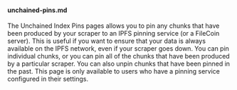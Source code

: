 #### unchained-pins.md

The Unchained Index Pins pages allows you to pin any chunks that have been produced by your scraper to an IPFS pinning service (or a FileCoin server). This is useful if you want to ensure that your data is always available on the IPFS network, even if your scraper goes down. You can pin individual chunks, or you can pin all of the chunks that have been produced by a particular scraper. You can also unpin chunks that have been pinned in the past. This page is only available to users who have a pinning service configured in their settings.
